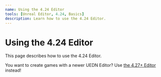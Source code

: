 ```yaml
---
name: Using the 4.24 Editor
tools: [Unreal Editor, 4.24, Basics]
description: Learn how to use the 4.24 Editor.
---
```

# Using the 4.24 Editor
This page describes how to use the 4.24 Editor.
<div class="alert alert-info" role="alert">
  You want to create games with a newer UEDN Editor? Use <a href="https://tfngamesofficial.github.io/devcreate/docs/unreal-editor/using-the-new-editor" class="alert-link">the 4.27+ Editor</a> instead!
</div>
